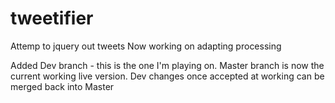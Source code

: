 tweetifier
==========

Attemp to jquery out tweets
Now working on adapting processing

Added Dev branch - this is the one I'm playing on.
Master branch is now the current working live version. Dev changes once accepted at working can be merged back into Master
